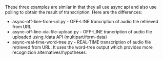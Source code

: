 These three examples are similar in that they all use async api and also use polling to obtain the result of transcription. Here are the differences: 
* async-off-line-from-url.py - OFF-LINE trancription of audio file retrieved from URL
* async-off-line-via-file-upload.py - OFF-LINE trancription of audio file uploaded using /data API (multipart/form-data)
* async-real-time-word-tree.py - REAL-TIME transcription of audio file retrieved from URL. It uses the word-tree output which provides more recognizion alternatives/hypotheses.
